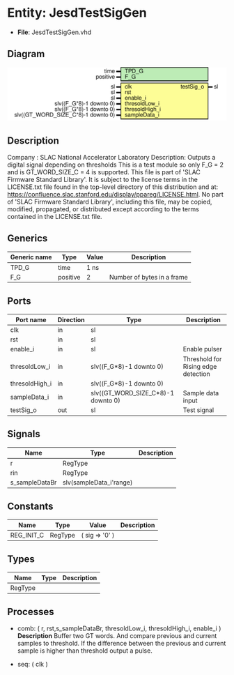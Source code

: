# Entity: JesdTestSigGen

- **File**: JesdTestSigGen.vhd
## Diagram

![Diagram](JesdTestSigGen.svg "Diagram")
## Description

Company    : SLAC National Accelerator Laboratory
Description: Outputs a digital signal depending on thresholds
             This is a test module so only F_G = 2
             and is GT_WORD_SIZE_C = 4 is supported.
This file is part of 'SLAC Firmware Standard Library'.
It is subject to the license terms in the LICENSE.txt file found in the
top-level directory of this distribution and at:
   https://confluence.slac.stanford.edu/display/ppareg/LICENSE.html.
No part of 'SLAC Firmware Standard Library', including this file,
may be copied, modified, propagated, or distributed except according to
the terms contained in the LICENSE.txt file.
## Generics

| Generic name | Type     | Value | Description                 |
| ------------ | -------- | ----- | --------------------------- |
| TPD_G        | time     | 1 ns  |                             |
| F_G          | positive | 2     | Number of bytes in a frame  |
## Ports

| Port name      | Direction | Type                               | Description                         |
| -------------- | --------- | ---------------------------------- | ----------------------------------- |
| clk            | in        | sl                                 |                                     |
| rst            | in        | sl                                 |                                     |
| enable_i       | in        | sl                                 | Enable pulser                       |
| thresoldLow_i  | in        | slv((F_G*8)-1 downto 0)            | Threshold for Rising edge detection |
| thresoldHigh_i | in        | slv((F_G*8)-1 downto 0)            |                                     |
| sampleData_i   | in        | slv((GT_WORD_SIZE_C*8)-1 downto 0) | Sample data input                   |
| testSig_o      | out       | sl                                 | Test signal                         |
## Signals

| Name           | Type                    | Description |
| -------------- | ----------------------- | ----------- |
| r              | RegType                 |             |
| rin            | RegType                 |             |
| s_sampleDataBr | slv(sampleData_i'range) |             |
## Constants

| Name       | Type    | Value                                 | Description |
| ---------- | ------- | ------------------------------------- | ----------- |
| REG_INIT_C | RegType |  (       sig              => '0'    ) |             |
## Types

| Name    | Type | Description |
| ------- | ---- | ----------- |
| RegType |      |             |
## Processes
- comb: ( r, rst,s_sampleDataBr, thresoldLow_i, thresoldHigh_i, enable_i )
**Description**
Buffer two GT words. And compare previous and current samples to threshold.
If the difference between the previous and current sample is higher than threshold
output a pulse.

- seq: ( clk )
